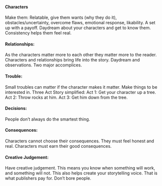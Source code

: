 #### Characters
Make them: Relatable, give them wants (why they do it), obstacles/uncertainty, overcome flaws, emotional response, likability. A set up with a payoff.
Daydream about your characters and get to know them. Consistency helps them feel real.
#### Relationships:
As the characters matter more to each other they matter more to the reader.
Characters and relationships bring life into the story.
Daydream and observations. Two major accomplices.
#### Trouble:
Small troubles can matter if the character makes it matter. Make things to be interested in.
Three Act Story simplified:
Act 1: Get your character up a tree.
Act 2: Throw rocks at him.
Act 3: Get him down from the tree.
#### Decisions:
People don’t always do the smartest thing.
#### Consequences:
Characters cannot choose their consequences. They must feel honest and real. Characters must earn their good consequences. 
#### Creative Judgement:
Have creative judgement. This means you know when something will work, and something will not. This also helps create your storytelling voice. That is what publishers pay for. Don’t bore people.